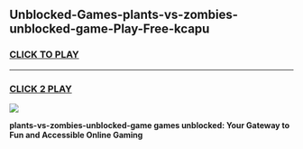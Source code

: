
## Unblocked-Games-plants-vs-zombies-unblocked-game-Play-Free-kcapu
<h3>
<a href="https://premium76.site?title=plants-vs-zombies-unblocked-game&ref=10A">CLICK TO PLAY</a></h3>
<hr>

<h3>
<a href="https://premium76.site?title=plants-vs-zombies-unblocked-game&ref=10A">CLICK 2 PLAY</a>
  
</h3>

<a href="https://premium76.site?title=plants-vs-zombies-unblocked-game&ref=10A"><img src="https://clearcache.store/games.png"></a>


**plants-vs-zombies-unblocked-game games unblocked: Your Gateway to Fun and Accessible Online Gaming**
